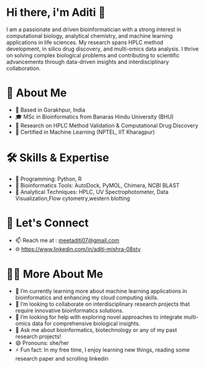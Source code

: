 # Hi there, i'm Aditi 👋
I am a passionate and driven bioinformatician with a strong interest in computational biology, analytical chemistry, and machine learning applications in life sciences. My research spans HPLC method development, in silico drug discovery, and multi-omics data analysis. I thrive on solving complex biological problems and contributing to scientific advancements through data-driven insights and interdisciplinary collaboration.

# 🚀 About Me
- 📍 Based in Gorakhpur, India
- 🎓 MSc in Bioinformatics from Banaras Hindu University (BHU)
- 🔬 Research on HPLC Method Validation & Computational Drug Discovery
- 📖 Certified in Machine Learning (NPTEL, IIT Kharagpur)

# 🛠️ Skills & Expertise
- 🔹 Programming: Python, R
- 🔹 Bioinformatics Tools: AutoDock, PyMOL, Chimera, NCBI BLAST
- 🔹 Analytical Techniques: HPLC, UV Spectrophotometer, Data Visualization,Flow cytometry,western blotting

# 🔗 Let's Connect
- 📫 Reach me at : meetaditi07@gmail.com
- 🌐 https://www.linkedin.com/in/aditi-mishra-08stv
  
# 👨‍🔬 More About Me
- 🌱 I’m currently learning more about machine learning applications in bioinformatics and enhancing my cloud computing skills.
- 👯 I’m looking to collaborate on interdisciplinary research projects that require innovative bioinformatics solutions.
- 🤔 I’m looking for help with exploring novel approaches to integrate multi-omics data for comprehensive biological insights.
- 💬 Ask me about bioinformatics, biotechnology  or any of my past research projects!
- 😄 Pronouns: she/her
- ⚡ Fun fact: In my free time, I enjoy learning new things, reading some research paper and scrolling linkedin
